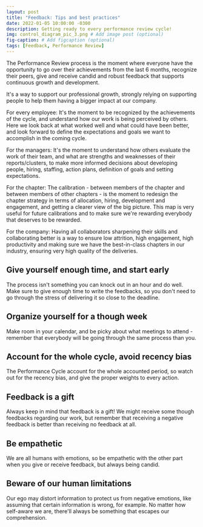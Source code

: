 ```yaml
---
layout: post
title: "Feedback: Tips and best practices"
date: 2022-01-05 10:00:00 -0300
description: Getting ready to every performance review cycle!
img: control_diagram_pic_3.png # Add image post (optional)
fig-caption: # Add figcaption (optional)
tags: [Feedback, Performance Review]
---
```


The Performance Review process is the moment where everyone have the opportunity to go over their achievements from the last 6 months, recognize their peers, give and receive candid and robust feedback that supports continuous growth and development.

It's a way to support our professional growth, strongly relying on supporting people to help them having a bigger impact at our company.

For every employee: It's the moment to be recognized by the achievements of the cycle, and understand how our work is being perceived by others. Here we look back at what worked well and what could have been better, and look forward to define the expectations and goals we want to accomplish in the coming cycle.

For the managers: It's the moment to understand how others evaluate the work of their team, and what are strengths and weaknesses of their reports/clusters, to make more informed decisions about developing people, hiring, staffing, action plans, definition of goals and setting expectations.

For the chapter: The calibration - between members of the chapter and between members of other chapters - is the moment to redesign the chapter strategy in terms of allocation, hiring, development and engagement, and getting a clearer view of the big picture. This map is very useful for future calibrations and to make sure we're rewarding everybody that deserves to be rewarded.

For the company: Having all collaborators sharpening their skills and collaborating better is a way to ensure low attrition, high engagement, high productivity and making sure we have the best-in-class chapters in our industry, ensuring very high quality of the deliveries.


## Give yourself enough time, and start early
The process isn't something you can knock out in an hour and do well. Make sure to give enough time to write the feedbacks, so you don't need to go through the stress of delivering it so close to the deadline.

## Organize yourself for a though week
Make room in your calendar, and be picky about what meetings to attend - remember that everybody will be going through the same process than you.

## Account for the whole cycle, avoid recency bias
The Performance Cycle account for the whole accounted period, so watch out for the recency bias, and give the proper weights to every action.

## Feedback is a gift
Always keep in mind that feedback is a gift! We might receive some though feedbacks regarding our work, but remember that receiving a negative feedback is better than receiving no feedback at all. 

## Be empathetic
We are all humans with emotions, so be empathetic with the other part when you give or receive feedback, but always being candid.

## Beware of our human limitations
Our ego may distort information to protect us from negative emotions, like assuming that certain information is wrong, for example. No matter how self-aware we are, there'll always be something that escapes our comprehension.
